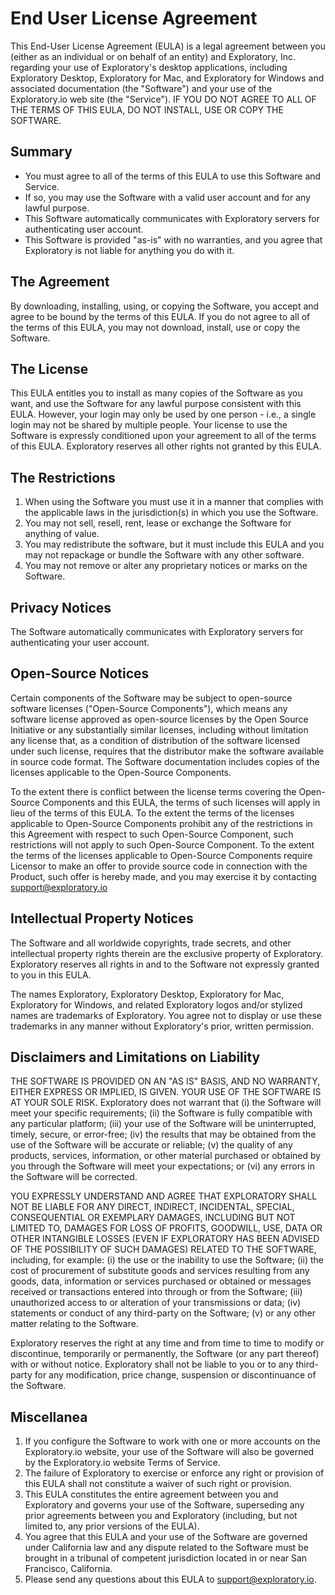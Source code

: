 # End User License Agreement

This End-User License Agreement (EULA) is a legal agreement between you (either as an individual or on behalf of an entity) and Exploratory, Inc. regarding your use of Exploratory's desktop applications, including Exploratory Desktop, Exploratory for Mac, and Exploratory for Windows and associated documentation (the "Software") and your use of the Exploratory.io web site (the "Service"). IF YOU DO NOT AGREE TO ALL OF THE TERMS OF THIS EULA, DO NOT INSTALL, USE OR COPY THE SOFTWARE.

## Summary

* You must agree to all of the terms of this EULA to use this Software and Service.
* If so, you may use the Software with a valid user account and for any lawful purpose.
* This Software automatically communicates with Exploratory servers for authenticating user account.
* This Software is provided "as-is" with no warranties, and you agree that Exploratory is not liable for anything you do with it.

## The Agreement

By downloading, installing, using, or copying the Software, you accept and agree to be bound by the terms of this EULA. If you do not agree to all of the terms of this EULA, you may not download, install, use or copy the Software.

## The License

This EULA entitles you to install as many copies of the Software as you want, and use the Software for any lawful purpose consistent with this EULA. However, your login may only be used by one person - i.e., a single login may not be shared by multiple people. Your license to use the Software is expressly conditioned upon your agreement to all of the terms of this EULA. Exploratory reserves all other rights not granted by this EULA.

## The Restrictions

1. When using the Software you must use it in a manner that complies with the applicable laws in the jurisdiction(s) in which you use the Software.
2. You may not sell, resell, rent, lease or exchange the Software for anything of value.
3. You may redistribute the software, but it must include this EULA and you may not repackage or bundle the Software with any other software.
4. You may not remove or alter any proprietary notices or marks on the Software.

## Privacy Notices

The Software automatically communicates with Exploratory servers for authenticating your user account.

## Open-Source Notices

Certain components of the Software may be subject to open-source software licenses ("Open-Source Components"), which means any software license approved as open-source licenses by the Open Source Initiative or any substantially similar licenses, including without limitation any license that, as a condition of distribution of the software licensed under such license, requires that the distributor make the software available in source code format. The Software documentation includes copies of the licenses applicable to the Open-Source Components.

To the extent there is conflict between the license terms covering the Open-Source Components and this EULA, the terms of such licenses will apply in lieu of the terms of this EULA. To the extent the terms of the licenses applicable to Open-Source Components prohibit any of the restrictions in this Agreement with respect to such Open-Source Component, such restrictions will not apply to such Open-Source Component. To the extent the terms of the licenses applicable to Open-Source Components require Licensor to make an offer to provide source code in connection with the Product, such offer is hereby made, and you may exercise it by contacting support@exploratory.io

## Intellectual Property Notices

The Software and all worldwide copyrights, trade secrets, and other intellectual property rights therein are the exclusive property of Exploratory. Exploratory reserves all rights in and to the Software not expressly granted to you in this EULA.

The names Exploratory, Exploratory Desktop, Exploratory for Mac, Exploratory for Windows, and related Exploratory logos and/or stylized names are trademarks of Exploratory. You agree not to display or use these trademarks in any manner without Exploratory's prior, written permission.

## Disclaimers and Limitations on Liability

THE SOFTWARE IS PROVIDED ON AN "AS IS" BASIS, AND NO WARRANTY, EITHER EXPRESS OR IMPLIED, IS GIVEN. YOUR USE OF THE SOFTWARE IS AT YOUR SOLE RISK. Exploratory does not warrant that (i) the Software will meet your specific requirements; (ii) the Software is fully compatible with any particular platform; (iii) your use of the Software will be uninterrupted, timely, secure, or error-free; (iv) the results that may be obtained from the use of the Software will be accurate or reliable; (v) the quality of any products, services, information, or other material purchased or obtained by you through the Software will meet your expectations; or (vi) any errors in the Software will be corrected.

YOU EXPRESSLY UNDERSTAND AND AGREE THAT EXPLORATORY SHALL NOT BE LIABLE FOR ANY DIRECT, INDIRECT, INCIDENTAL, SPECIAL, CONSEQUENTIAL OR EXEMPLARY DAMAGES, INCLUDING BUT NOT LIMITED TO, DAMAGES FOR LOSS OF PROFITS, GOODWILL, USE, DATA OR OTHER INTANGIBLE LOSSES (EVEN IF EXPLORATORY HAS BEEN ADVISED OF THE POSSIBILITY OF SUCH DAMAGES) RELATED TO THE SOFTWARE, including, for example: (i) the use or the inability to use the Software; (ii) the cost of procurement of substitute goods and services resulting from any goods, data, information or services purchased or obtained or messages received or transactions entered into through or from the Software; (iii) unauthorized access to or alteration of your transmissions or data; (iv) statements or conduct of any third-party on the Software; (v) or any other matter relating to the Software.

Exploratory reserves the right at any time and from time to time to modify or discontinue, temporarily or permanently, the Software (or any part thereof) with or without notice. Exploratory shall not be liable to you or to any third-party for any modification, price change, suspension or discontinuance of the Software.

## Miscellanea

1. If you configure the Software to work with one or more accounts on the Exploratory.io website, your use of the Software will also be governed by the Exploratory.io website Terms of Service.
2. The failure of Exploratory to exercise or enforce any right or provision of this EULA shall not constitute a waiver of such right or provision.
3. This EULA constitutes the entire agreement between you and Exploratory and governs your use of the Software, superseding any prior agreements between you and Exploratory (including, but not limited to, any prior versions of the EULA).
4. You agree that this EULA and your use of the Software are governed under California law and any dispute related to the Software must be brought in a tribunal of competent jurisdiction located in or near San Francisco, California.
5. Please send any questions about this EULA to support@exploratory.io.
